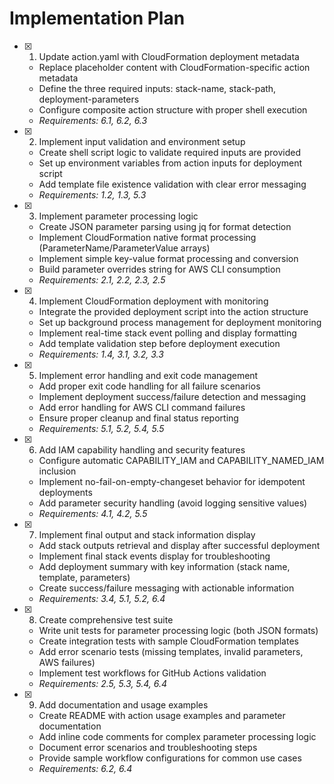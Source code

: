# Implementation Plan

- [x] 1. Update action.yaml with CloudFormation deployment metadata
  - Replace placeholder content with CloudFormation-specific action metadata
  - Define the three required inputs: stack-name, stack-path, deployment-parameters
  - Configure composite action structure with proper shell execution
  - _Requirements: 6.1, 6.2, 6.3_

- [x] 2. Implement input validation and environment setup
  - Create shell script logic to validate required inputs are provided
  - Set up environment variables from action inputs for deployment script
  - Add template file existence validation with clear error messaging
  - _Requirements: 1.2, 1.3, 5.3_

- [x] 3. Implement parameter processing logic
  - Create JSON parameter parsing using jq for format detection
  - Implement CloudFormation native format processing (ParameterName/ParameterValue arrays)
  - Implement simple key-value format processing and conversion
  - Build parameter overrides string for AWS CLI consumption
  - _Requirements: 2.1, 2.2, 2.3, 2.5_

- [x] 4. Implement CloudFormation deployment with monitoring
  - Integrate the provided deployment script into the action structure
  - Set up background process management for deployment monitoring
  - Implement real-time stack event polling and display formatting
  - Add template validation step before deployment execution
  - _Requirements: 1.4, 3.1, 3.2, 3.3_

- [x] 5. Implement error handling and exit code management
  - Add proper exit code handling for all failure scenarios
  - Implement deployment success/failure detection and messaging
  - Add error handling for AWS CLI command failures
  - Ensure proper cleanup and final status reporting
  - _Requirements: 5.1, 5.2, 5.4, 5.5_

- [x] 6. Add IAM capability handling and security features
  - Configure automatic CAPABILITY_IAM and CAPABILITY_NAMED_IAM inclusion
  - Implement no-fail-on-empty-changeset behavior for idempotent deployments
  - Add parameter security handling (avoid logging sensitive values)
  - _Requirements: 4.1, 4.2, 5.5_

- [x] 7. Implement final output and stack information display
  - Add stack outputs retrieval and display after successful deployment
  - Implement final stack events display for troubleshooting
  - Add deployment summary with key information (stack name, template, parameters)
  - Create success/failure messaging with actionable information
  - _Requirements: 3.4, 5.1, 5.2, 6.4_

- [x] 8. Create comprehensive test suite
  - Write unit tests for parameter processing logic (both JSON formats)
  - Create integration tests with sample CloudFormation templates
  - Add error scenario tests (missing templates, invalid parameters, AWS failures)
  - Implement test workflows for GitHub Actions validation
  - _Requirements: 2.5, 5.3, 5.4, 6.4_

- [x] 9. Add documentation and usage examples
  - Create README with action usage examples and parameter documentation
  - Add inline code comments for complex parameter processing logic
  - Document error scenarios and troubleshooting steps
  - Provide sample workflow configurations for common use cases
  - _Requirements: 6.2, 6.4_